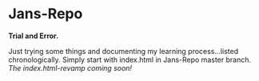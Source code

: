 # Jans-Repo
**Trial and Error.**

Just trying some things and documenting my learning process...listed chronologically.
Simply start with index.html in Jans-Repo master branch.
*The index.html-revamp coming soon!*
